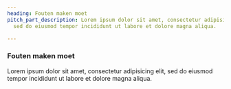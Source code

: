 ```yaml
---
heading: Fouten maken moet
pitch_part_description: Lorem ipsum dolor sit amet, consectetur adipisicing elit,
  sed do eiusmod tempor incididunt ut labore et dolore magna aliqua.

---
```

### Fouten maken moet

Lorem ipsum dolor sit amet, consectetur adipisicing elit, sed do eiusmod tempor incididunt ut labore et dolore magna aliqua.